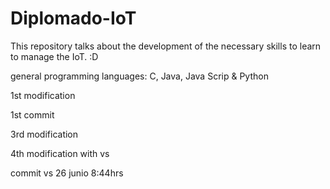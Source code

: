 # Diplomado-IoT

This repository talks about the development of the necessary skills to learn to manage the IoT. :D

general programming languages: C, Java, Java Scrip & Python

1st modification

1st commit

3rd modification

4th modification with vs

commit vs 26 junio 8:44hrs

